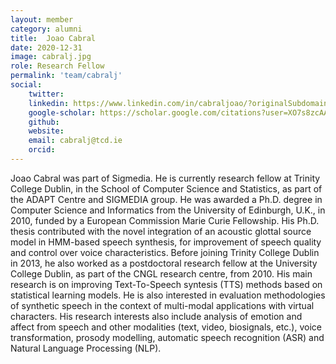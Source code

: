```yaml
---
layout: member
category: alumni
title:  Joao Cabral
date: 2020-12-31
image: cabralj.jpg
role: Research Fellow
permalink: 'team/cabralj'
social:
    twitter: 
    linkedin: https://www.linkedin.com/in/cabraljoao/?originalSubdomain=ie
    google-scholar: https://scholar.google.com/citations?user=XO7s8zcAAAAJ&hl=en
    github: 
    website: 
    email: cabralj@tcd.ie
    orcid:
---
```


Joao Cabral was part of Sigmedia. He is currently  research fellow at Trinity  
College Dublin, in the School of Computer Science and Statistics, as part of the
ADAPT Centre and SIGMEDIA group. He was awarded a Ph.D. degree in Computer
Science and Informatics from the University of Edinburgh, U.K., in 2010, funded
by a European Commission Marie Curie Fellowship. His Ph.D. thesis contributed
with the novel integration of an acoustic glottal source model in HMM-based
speech synthesis, for improvement of speech quality and control over voice
characteristics. Before joining Trinity College Dublin in 2013, he also worked
as a postdoctoral research fellow at the University College Dublin, as part of
the CNGL research centre, from 2010. His main research is on improving
Text-To-Speech syntesis (TTS) methods based on statistical learning models. He
is also interested in evaluation methodologies of synthetic speech in the
context of multi-modal applications with virtual characters. His research
interests also include analysis of emotion and affect from speech and other
modalities (text, video, biosignals, etc.), voice transformation, prosody
modelling, automatic speech recognition (ASR) and Natural Language Processing
(NLP). 
